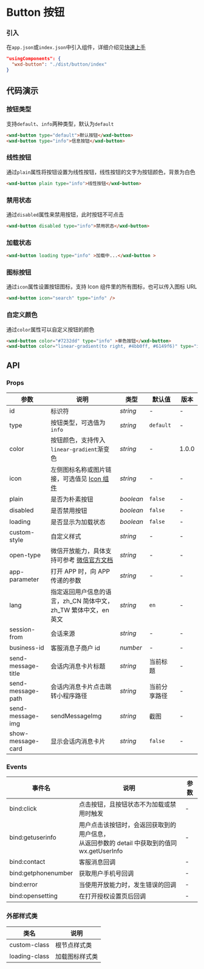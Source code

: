 # Button 按钮

### 引入

在`app.json`或`index.json`中引入组件，详细介绍见[快速上手](#/quickstart#yin-ru-zu-jian)

```json
"usingComponents": {
  "wxd-button": "./dist/button/index"
}
```

## 代码演示

### 按钮类型

支持`default`、`info`两种类型，默认为`default`

```html
<wxd-button type="default">默认按钮</wxd-button>
<wxd-button type="info">信息按钮</wxd-button>
```

### 线性按钮

通过`plain`属性将按钮设置为线性按钮，线性按钮的文字为按钮颜色，背景为白色

```html
<wxd-button plain type="info">线性按钮</wxd-button>
```

### 禁用状态

通过`disabled`属性来禁用按钮，此时按钮不可点击

```html
<wxd-button disabled type="info">禁用状态</wxd-button>
```

### 加载状态

```html
<wxd-button loading type="info" >加载中...</wxd-button >
```

### 图标按钮

通过`icon`属性设置按钮图标，支持 Icon 组件里的所有图标，也可以传入图标 URL

```html
<wxd-button icon="search" type="info" />
```

### 自定义颜色

通过`color`属性可以自定义按钮的颜色

```html
<wxd-button color="#7232dd" type="info" >单色按钮</wxd-button>
<wxd-button color="linear-gradient(to right, #4bb0ff, #6149f6)" type="info" >渐变色按钮</wxd-button>
```

## API

### Props

| 参数 | 说明 | 类型 | 默认值 | 版本 |
|-----------|-----------|-----------|-------------|-------------|
| id | 标识符 | *string* | - | - |
| type | 按钮类型，可选值为 `info`  | *string* | `default` | - |
| color | 按钮颜色，支持传入`linear-gradient`渐变色 | *string* | - | 1.0.0 |
| icon | 左侧图标名称或图片链接，可选值见 [Icon 组件](#/icon) | *string* | - | - |
| plain | 是否为朴素按钮 | *boolean* | `false` | - |
| disabled | 是否禁用按钮 | *boolean* | `false` | - |
| loading | 是否显示为加载状态 | *boolean* | `false` | - |
| custom-style | 自定义样式 | *string* | - | - |
| open-type | 微信开放能力，具体支持可参考 [微信官方文档](https://mp.weixin.qq.com/debug/wxadoc/dev/component/button.html) | *string* | - | - |
| app-parameter | 打开 APP 时，向 APP 传递的参数 | *string* | - | - |
| lang | 指定返回用户信息的语言，zh_CN 简体中文，<br>zh_TW 繁体中文，en 英文 | *string* | `en` | - | - |
| session-from | 会话来源 | *string* | - | - |
| business-id | 客服消息子商户 id | *number* | - | - |
| send-message-title | 会话内消息卡片标题 | *string* | 当前标题 | - |
| send-message-path | 会话内消息卡片点击跳转小程序路径 | *string* | 当前分享路径 | - |
| send-message-img | sendMessageImg | *string* | 截图 | - |
| show-message-card | 显示会话内消息卡片 | *string* | `false` | - |

### Events

| 事件名 | 说明 | 参数 |
|-----------|-----------|-----------|
| bind:click | 点击按钮，且按钮状态不为加载或禁用时触发 | - |
| bind:getuserinfo | 用户点击该按钮时，会返回获取到的用户信息，<br>从返回参数的 detail 中获取到的值同 wx.getUserInfo | - |
| bind:contact | 客服消息回调 | - |
| bind:getphonenumber | 获取用户手机号回调 | - |
| bind:error | 当使用开放能力时，发生错误的回调 | - |
| bind:opensetting | 在打开授权设置页后回调 | - |



### 外部样式类

| 类名 | 说明 |
|-----------|-----------|
| custom-class | 根节点样式类 |
| loading-class | 加载图标样式类 |
